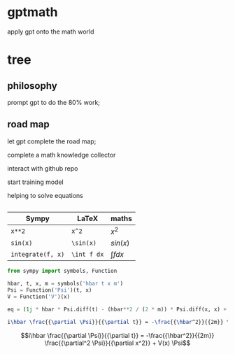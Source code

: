 # gptmath

apply gpt onto the math world

# tree

## philosophy

prompt gpt to do the 80% work;

## road map

let gpt complete the road map;

complete a math knowledge collector

interact with github repo

start training model

helping to solve equations

## 

| Sympy  | LaTeX  | maths     |
|--------|--------|------------|
| `x**2` | `x^2` | $x^2$ |
| `sin(x)` | `\sin(x)` | $sin(x)$ |
| `integrate(f, x)` | `\int f dx` | $\int f dx$ |

```python
from sympy import symbols, Function

hbar, t, x, m = symbols('hbar t x m')
Psi = Function('Psi')(t, x)
V = Function('V')(x)

eq = (1j * hbar * Psi.diff(t) - (hbar**2 / (2 * m)) * Psi.diff(x, x) + V * Psi)
```
```latex
i\hbar \frac{{\partial \Psi}}{{\partial t}} = -\frac{{\hbar^2}}{{2m}} \frac{{\partial^2 \Psi}}{{\partial x^2}} + V(x) \Psi
```
$$i\hbar \frac{{\partial \Psi}}{{\partial t}} = -\frac{{\hbar^2}}{{2m}} \frac{{\partial^2 \Psi}}{{\partial x^2}} + V(x) \Psi$$

